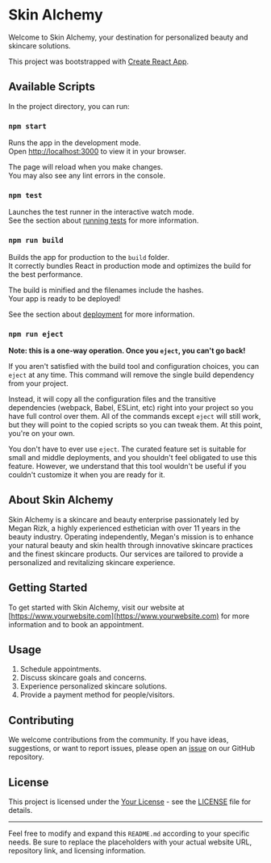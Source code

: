 # Skin Alchemy

Welcome to Skin Alchemy, your destination for personalized beauty and skincare solutions.

This project was bootstrapped with [Create React App](https://github.com/facebook/create-react-app).

## Available Scripts

In the project directory, you can run:

### `npm start`

Runs the app in the development mode.\
Open [http://localhost:3000](http://localhost:3000) to view it in your browser.

The page will reload when you make changes.\
You may also see any lint errors in the console.

### `npm test`

Launches the test runner in the interactive watch mode.\
See the section about [running tests](https://facebook.github.io/create-react-app/docs/running-tests) for more information.

### `npm run build`

Builds the app for production to the `build` folder.\
It correctly bundles React in production mode and optimizes the build for the best performance.

The build is minified and the filenames include the hashes.\
Your app is ready to be deployed!

See the section about [deployment](https://facebook.github.io/create-react-app/docs/deployment) for more information.

### `npm run eject`

**Note: this is a one-way operation. Once you `eject`, you can't go back!**

If you aren't satisfied with the build tool and configuration choices, you can `eject` at any time. This command will remove the single build dependency from your project.

Instead, it will copy all the configuration files and the transitive dependencies (webpack, Babel, ESLint, etc) right into your project so you have full control over them. All of the commands except `eject` will still work, but they will point to the copied scripts so you can tweak them. At this point, you're on your own.

You don't have to ever use `eject`. The curated feature set is suitable for small and middle deployments, and you shouldn't feel obligated to use this feature. However, we understand that this tool wouldn't be useful if you couldn't customize it when you are ready for it.

## About Skin Alchemy
Skin Alchemy is a skincare and beauty enterprise passionately led by Megan Rizk, a highly experienced esthetician with over 11 years in the beauty industry. Operating independently, Megan's mission is to enhance your natural beauty and skin health through innovative skincare practices and the finest skincare products. Our services are tailored to provide a personalized and revitalizing skincare experience.

## Getting Started
To get started with Skin Alchemy, visit our website at [https://www.yourwebsite.com](https://www.yourwebsite.com) for more information and to book an appointment.

## Usage
1. Schedule appointments.
2. Discuss  skincare goals and concerns.
3. Experience personalized skincare solutions.
5. Provide a payment method for people/visitors.

## Contributing
We welcome contributions from the community. If you have ideas, suggestions, or want to report issues, please open an [issue](https://github.com/yourusername/yourrepository/issues) on our GitHub repository.

## License
This project is licensed under the [Your License](LICENSE) - see the [LICENSE](LICENSE) file for details.

---

Feel free to modify and expand this `README.md` according to your specific needs. Be sure to replace the placeholders with your actual website URL, repository link, and licensing information.
